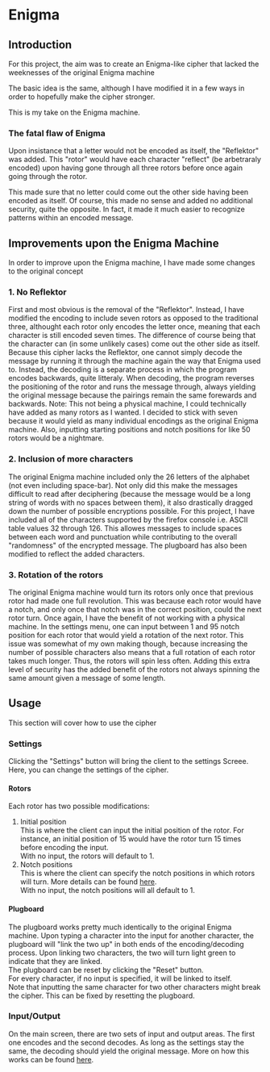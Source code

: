 # Enigma

## Introduction

For this project, the aim was to create an Enigma-like cipher that lacked the weeknesses of the original Enigma machine

The basic idea is the same, although I have modified it in a few ways in order to hopefully make the cipher stronger.

This is my take on the Enigma machine.

### The fatal flaw of Enigma

Upon insistance that a letter would not be encoded as itself, the "Reflektor" was added. This "rotor" would have each character "reflect" (be arbetraraly encoded) upon having gone through all three rotors before once again going through the rotor.

This made sure that no letter could come out the other side having been encoded as itself. Of course, this made no sense and added no additional security, quite the opposite. In fact, it made it much easier to recognize patterns within an encoded message.

## Improvements upon the Enigma Machine

In order to improve upon the Enigma machine, I have made some changes to the original concept

### 1. No Reflektor

First and most obvious is the removal of the "Reflektor". Instead, I have modified the encoding to include seven rotors as opposed to the traditional three, althought each rotor only encodes the letter once, meaning that each character is still encoded seven times. The difference of course being that the character can (in some unlikely cases) come out the other side as itself.
Because this cipher lacks the Reflektor, one cannot simply decode the message by running it through the machine again the way that Enigma used to. Instead, the decoding is a separate process in which the program encodes backwards, quite litteraly. When decoding, the program reverses the positioning of the rotor and runs the message through, always yielding the original message 
because the pairings remain the same forewards and backwards.
Note: This not being a physical machine, I could technically have added as many rotors as I wanted. I decided to stick with seven because it would yield as many individual encodings as the original Enigma machine. Also, inputting starting positions and notch positions for like 50 rotors would be a nightmare. 

### 2. Inclusion of more characters

The original Enigma machine included only the 26 letters of the alphabet (not even including space-bar). Not only did this make the messages difficult to read after deciphering (because the message would be a long string of words with no spaces between them), it also drastically dragged down the number of possible encryptions possible.
For this project, I have included all of the characters supported by the firefox console i.e. ASCII table values 32 through 126. This allowes messages to include spaces between each word and punctuation while contributing to the overall "randomness" of the encrypted message.
The plugboard has also been modified to reflect the added characters.

### 3. Rotation of the rotors

The original Enigma machine would turn its rotors only once that previous rotor had made one full revolution. This was because each rotor would have a notch, and only once that notch was in the correct position, could the next rotor turn. 
Once again, I have the benefit of not working with a physical machine. In the settings menu, one can input between 1 and 95 notch position for each rotor that would yield a rotation of the next rotor.
This issue was somewhat of my own making though, because increasing the number of possible characters also means that a full rotation of each rotor takes much longer. Thus, the rotors will spin less often.
Adding this extra level of security has the added benefit of the rotors not always spinning the same amount given a message of some length.


## Usage

This section will cover how to use the cipher

### Settings

Clicking the "Settings" button will bring the client to the settings Screee. Here, you can change the settings of the cipher.

#### Rotors

Each rotor has two possible modifications:

1. Initial position   
This is where the client can input the initial position of the rotor. For instance, an initial position of 15 would have the rotor turn 15 times before encoding the input.  
With no input, the rotors will default to 1.
2. Notch positions  
This is where the client can specify the notch positions in which rotors will turn. More details can be found [here](user-content-3-rotation-of-the-rotors).  
With no input, the notch positions will all default to 1.

#### Plugboard  
The plugboard works pretty much identically to the original Enigma machine. Upon typing a character into the input for another character, the plugboard will "link the two up" in both ends of the encoding/decoding process. Upon linking two characters, the two will turn light green to indicate that they are linked.  
The plugboard can be reset by clicking the "Reset" button.  
For every character, if no input is specified, it will be linked to itself.  
Note that inputting the same character for two other characters might break the cipher. This can be fixed by resetting the plugboard.

### Input/Output
On the main screen, there are two sets of input and output areas. The first one encodes and the second decodes. As long as the settings stay the same, the decoding should yield the original message. More on how this works can be found [here](user-content-1-no-reflektor).
